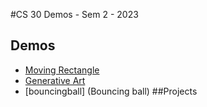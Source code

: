#CS 30 Demos - Sem 2 - 2023

## Demos
- [Moving Rectangle](movingRectangle)
- [Generative Art](generativeArt)
- [bouncingball] (Bouncing ball)
##Projects
